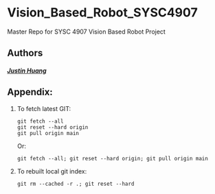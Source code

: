 # Vision_Based_Robot_SYSC4907
Master Repo for SYSC 4907 Vision Based Robot Project

## Authors
##### [Justin Huang](https://github.com/Astray909)

## Appendix:
1. To fetch latest GIT:
    ```
    git fetch --all
    git reset --hard origin
    git pull origin main
    ```
    Or:
    ```
    git fetch --all; git reset --hard origin; git pull origin main
    ```
2. To rebuilt local git index:
    ```
    git rm --cached -r .; git reset --hard
    ```
